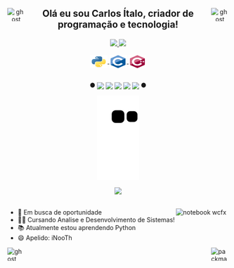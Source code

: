 <div align="center">
    <img align="left" alt="ghost" height="30" width="40" src="https://media.giphy.com/media/cq8qwbRUWruRG/giphy.gif">
    <img align="right" alt="ghost" height="30" width="40" src="https://media.giphy.com/media/NctG5rLeF1Fm0/giphy.gif">
    <h2>Olá eu sou Carlos Ítalo, criador de programação e tecnologia!<p></p></h2>
</div>

<div align="center">
  <a href="https://github.com/carlositaloo">
    <img height="160em" src="https://github-readme-stats.vercel.app/api?username=carlositaloo&show_icons=true&theme=dark&include_all_commits=true&count_private=true"/>
    <img height="160em" src="https://github-readme-stats.vercel.app/api/top-langs/?username=carlositaloo&layout=compact&langs_count=7&theme=dark"/>
</div>

<!--
<div>
  <p align="center">
  <img align="center" src="https://github-readme-stats.vercel.app/api/top-langs/?username=carlositaloo&exclude_repo=carlositaloo&hide_title=true&theme=gotham"/>
</div>
-->
  
<div style="display: inline_block" align="center"><br>

  <img align="center" alt="Python" height="30" width="40" src="https://raw.githubusercontent.com/devicons/devicon/master/icons/python/python-original.svg">
  <img align="center" alt="C" height="30" width="40" src="https://raw.githubusercontent.com/devicons/devicon/master/icons/c/c-original.svg">
  <img align="center" alt="C++" height="30" width="40" src="https://raw.githubusercontent.com/devicons/devicon/master/icons/cplusplus/cplusplus-original.svg">
  
</a>
	
##
●
  <a href="https://instagram.com/carlositaloo" target="_blank"><img src="https://img.shields.io/badge/-Instagram-%23E4405F?style=for-the-badge&logo=instagram&logoColor=white" target="_blank" align="center"></a>
 	<a href="https://www.twitch.tv/iNooTh" target="_blank"><img src="https://img.shields.io/badge/Twitch-9146FF?style=for-the-badge&logo=twitch&logoColor=white" target="_blank" align="center"></a>
  <a href="https://discord.gg/3ksGanN" target="_blank"><img src="https://img.shields.io/badge/Discord-7289DA?style=for-the-badge&logo=discord&logoColor=white" target="_blank" align="center"></a> 
  <a href = "mailto:contato.carlositaloo@gmail.com"><img src="https://img.shields.io/badge/-Gmail-%23333?style=for-the-badge&logo=gmail&logoColor=white" target="_blank" align="center"></a>
  <a href="https://www.linkedin.com/in/carlositaloo" target="_blank"><img src="https://img.shields.io/badge/-LinkedIn-%230077B5?style=for-the-badge&logo=linkedin&logoColor=white" target="_blank" align="center"></a>
●
<a href="https://github.com/carlositaloo">

  ![Snake animation](https://github.com/carlositaloo/carlositaloo/blob/output/github-contribution-grid-snake.svg)
  <p>
    <img src="https://komarev.com/ghpvc/?username=carlositaloo&color=blueviolet">
  </p>
  
##
  
</div>
<!--
<img src="https://raw.githubusercontent.com/MicaelliMedeiros/micaellimedeiros/master/image/computer-illustration.png" min-width="175px" max-width="175px" width="175px" align="right" alt="notebook wcfx">
-->
<img src="https://media.giphy.com/media/juua9i2c2fA0AIp2iq/giphy.gif" min-width="140px" max-width="140px" width="120px" align="right" alt="notebook wcfx">

</a>

- 🌱 Em busca de oportunidade
- 👨‍🎓 Cursando Analise e Desenvolvimento de Sistemas!
- 📚 Atualmente estou aprendendo Python
- 😄 Apelido: iNooTh

<img align="left" alt="ghost" height="30" width="40" src="https://media.giphy.com/media/RAGUpYLsOX2Pm/giphy.gif">
<img align="right" alt="packman" height="30" width="40" src="https://media.giphy.com/media/QU86X0DlOCBCL5feZZ/giphy.gif">
